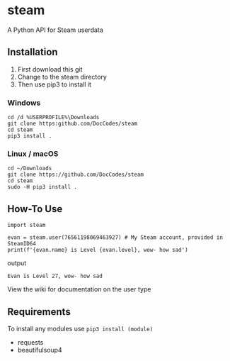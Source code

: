 # steam
A Python API for Steam userdata
## Installation
1. First download this git
2. Change to the steam directory
3. Then use pip3 to install it

### Windows
```
cd /d %USERPROFILE%\Downloads
git clone https:github.com/DocCodes/steam
cd steam
pip3 install .
```
### Linux / macOS
```
cd ~/Downloads
git clone https://github.com/DocCodes/steam
cd steam
sudo -H pip3 install .
```

## How-To Use
```
import steam

evan = steam.user(76561198069463927) # My Steam account, provided in SteamID64
print(f'{evan.name} is Level {evan.level}, wow- how sad')
```
output
```
Evan is Level 27, wow- how sad
```
View the wiki for documentation on the user type

## Requirements
To install any modules use `pip3 install (module)`
* requests
* beautifulsoup4
